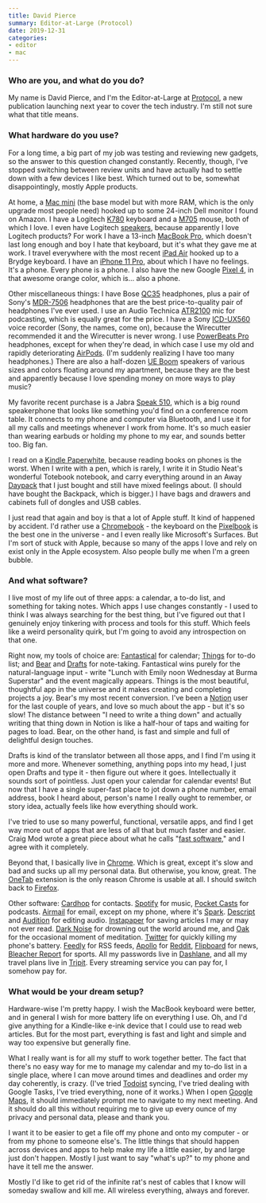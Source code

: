 ```yaml
---
title: David Pierce
summary: Editor-at-Large (Protocol) 
date: 2019-12-31
categories:
- editor
- mac
---
```


### Who are you, and what do you do?

My name is David Pierce, and I'm the Editor-at-Large at [Protocol](https://www.protocol.com/ "A tech publication."), a new publication launching next year to cover the tech industry. I'm still not sure what that title means.

### What hardware do you use?

For a long time, a big part of my job was testing and reviewing new gadgets, so the answer to this question changed constantly. Recently, though, I've stopped switching between review units and have actually had to settle down with a few devices I like best. Which turned out to be, somewhat disappointingly, mostly Apple products. 

At home, a [Mac mini][mac-mini] (the base model but with more RAM, which is the only upgrade most people need) hooked up to some 24-inch Dell monitor I found on Amazon. I have a Logitech [K780][k780-multi-device] keyboard and a [M705][marathon-m705] mouse, both of which I love. I even have Logitech [speakers][multimedia-speakers-z200], because apparently I love Logitech products? For work I have a 13-inch [MacBook Pro][macbook-pro], which doesn't last long enough and boy I hate that keyboard, but it's what they gave me at work. I travel everywhere with the most recent [iPad Air][ipad-air] hooked up to a Brydge keyboard. I have an [iPhone 11 Pro][iphone-11-pro], about which I have no feelings. It's a phone. Every phone is a phone. I also have the new Google [Pixel 4][pixel-4], in that awesome orange color, which is... also a phone.

Other miscellaneous things: I have Bose [QC35][quietcomfort-35] headphones, plus a pair of Sony's [MDR-7506][] headphones that are the best price-to-quality pair of headphones I've ever used. I use an Audio Technica [ATR2100][atr2100-usb] mic for podcasting, which is equally great for the price. I have a Sony [ICD-UX560][] voice recorder (Sony, the names, come on), because the Wirecutter recommended it and the Wirecutter is never wrong. I use [PowerBeats Pro][powerbeats-pro] headphones, except for when they're dead, in which case I use my old and rapidly deteriorating [AirPods][]. (I'm suddenly realizing I have too many headphones.) There are also a half-dozen [UE Boom][ue-boom] speakers of various sizes and colors floating around my apartment, because they are the best and apparently because I love spending money on more ways to play music?

My favorite recent purchase is a Jabra [Speak 510][speak-510], which is a big round speakerphone that looks like something you'd find on a conference room table. It connects to my phone and computer via Bluetooth, and I use it for all my calls and meetings whenever I work from home. It's so much easier than wearing earbuds or holding my phone to my ear, and sounds better too. Big fan.

I read on a [Kindle Paperwhite][kindle-paperwhite], because reading books on phones is the worst. When I write with a pen, which is rarely, I write it in Studio Neat's wonderful Totebook notebook, and carry everything around in an Away [Daypack][the-daypack] that I just bought and still have mixed feelings about. (I should have bought the Backpack, which is bigger.) I have bags and drawers and cabinets full of dongles and USB cables. 

I just read that again and boy is that a lot of Apple stuff. It kind of happened by accident. I'd rather use a [Chromebook][] - the keyboard on the [Pixelbook][] is the best one in the universe - and I even really like Microsoft's Surfaces. But I'm sort of stuck with Apple, because so many of the apps I love and rely on exist only in the Apple ecosystem. Also people bully me when I'm a green bubble.

### And what software?

I live most of my life out of three apps: a calendar, a to-do list, and something for taking notes. Which apps I use changes constantly - I used to think I was always searching for the best thing, but I've figured out that I genuinely enjoy tinkering with process and tools for this stuff. Which feels like a weird personality quirk, but I'm going to avoid any introspection on that one.

Right now, my tools of choice are: [Fantastical][] for calendar; [Things][] for to-do list; and [Bear][] and [Drafts][] for note-taking. Fantastical wins purely for the natural-language input - write "Lunch with Emily noon Wednesday at Burma Superstar" and the event magically appears. Things is the most beautiful, thoughtful app in the universe and it makes creating and completing projects a joy. Bear's my most recent conversion. I've been a [Notion][] user for the last couple of years, and love so much about the app - but it's so slow! The distance between "I need to write a thing down" and actually writing that thing down in Notion is like a half-hour of taps and waiting for pages to load. Bear, on the other hand, is fast and simple and full of delightful design touches. 

Drafts is kind of the translator between all those apps, and I find I'm using it more and more. Whenever something, anything pops into my head, I just open Drafts and type it - then figure out where it goes. Intellectually it sounds sort of pointless. Just open your calendar for calendar events! But now that I have a single super-fast place to jot down a phone number, email address, book I heard about, person's name I really ought to remember, or story idea, actually feels like how everything should work.

I've tried to use so many powerful, functional, versatile apps, and find I get way more out of apps that are less of all that but much faster and easier. Craig Mod wrote a great piece about what he calls "[fast software](https://craigmod.com/essays/fast_software/ "Craig Mod's post about speedy software.")," and I agree with it completely.

Beyond that, I basically live in [Chrome][]. Which is great, except it's slow and bad and sucks up all my personal data. But otherwise, you know, great. The [OneTab][] extension is the only reason Chrome is usable at all. I should switch back to [Firefox][]. 

Other software: [Cardhop][] for contacts. [Spotify][] for music, [Pocket Casts][pocket-casts-ios] for podcasts. [Airmail][] for email, except on my phone, where it's [Spark][spark-ios]. [Descript][] and [Audition][] for editing audio. [Instapaper][] for saving articles I may or may not ever read. [Dark Noise][dark-noise-ios] for drowning out the world around me, and [Oak][oak-ios] for the occasional moment of meditation. [Twitter][] for quickly killing my phone's battery. [Feedly][] for RSS feeds, [Apollo][apollo-ios] for [Reddit][], [Flipboard][flipboard-ios] for news, [Bleacher Report][bleacher-report-ios] for sports. All my passwords live in [Dashlane][], and all my travel plans live in [Tripit][]. Every streaming service you can pay for, I somehow pay for.

### What would be your dream setup?

Hardware-wise I'm pretty happy. I wish the MacBook keyboard were better, and in general I wish for more battery life on everything I use. Oh, and I'd give anything for a Kindle-like e-ink device that I could use to read web articles. But for the most part, everything is fast and light and simple and way too expensive but generally fine.

What I really want is for all my stuff to work together better.  The fact that there's no easy way for me to manage my calendar and my to-do list in a single place, where I can move around times and deadlines and order my day coherently, is crazy. (I've tried [Todoist][] syncing, I've tried dealing with Google Tasks, I've tried everything, none of it works.) When I open [Google Maps][google-maps], it should immediately prompt me to navigate to my next meeting. And it should do all this without requiring me to give up every ounce of my privacy and personal data, please and thank you.

I want it to be easier to get a file off my phone and onto my computer - or from my phone to someone else's. The little things that should happen across devices and apps to help make my life a little easier, by and large just don't happen. Mostly I just want to say "what's up?" to my phone and have it tell me the answer. 

Mostly I'd like to get rid of the infinite rat's nest of cables that I know will someday swallow and kill me. All wireless everything, always and forever.

[airmail]: http://airmailapp.com/ "A mail client for the Mac."
[airpods]: https://en.wikipedia.org/wiki/AirPods "Wireless in-ear headphones."
[apollo-ios]: https://apps.apple.com/us/app/apollo-for-reddit/id979274575 "A Reddit client."
[atr2100-usb]: https://www.audio-technica.com/cms/wired_mics/b8dd84773f83092c/ "A USB-based microphone."
[audition]: https://creative.adobe.com/products/audition "An audio editing software suite."
[bear]: http://www.bear-writer.com "A note taking application for macOS."
[bleacher-report-ios]: https://bleacherreport.com/mobile "A sports news app."
[cardhop]: https://flexibits.com/cardhop "Software for managing your contacts."
[chrome]: https://www.google.com/intl/en/chrome/browser/ "A WebKit-based browser, where each tab runs in its own thread."
[chromebook]: http://www.google.com/intl/en/chrome/devices/features/ "A laptop built for only running Web apps."
[dark-noise-ios]: https://darknoise.app/ "A white noise app."
[dashlane]: https://www.dashlane.com/ "A password managment system."
[descript]: https://www.descript.com/ "A podcast editing and mixing service."
[drafts]: https://getdrafts.com/ "A text editor for macOS."
[fantastical]: https://flexibits.com/fantastical "A calendaring app for the Mac."
[feedly]: https://feedly.com/ "A feed reader."
[firefox]: https://www.mozilla.org/en-US/firefox/new/ "A cross-platform open-source web browser."
[flipboard-ios]: https://itunes.apple.com/us/app/flipboard-your-social-news/id358801284 "A 'social magazine' for the iPad."
[google-maps]: https://www.google.com/maps/ "Web-based map tools."
[icd-ux560]: https://www.sony.com/electronics/voice-recorders/icd-ux560 "A voice recorder."
[instapaper]: http://web.archive.org/web/20221226091924/https://www.instapaper.com/ "A web tool for saving pages to read later."
[ipad-air]: https://en.wikipedia.org/wiki/IPad_Air "A tablet device."
[iphone-11-pro]: https://en.wikipedia.org/wiki/IPhone_11_Pro "A 5.8 inch iOS phone."
[k780-multi-device]: https://www.logitech.com/en-us/product/k780-multi-device-wireless-keyboard "A keyboard."
[kindle-paperwhite]: https://www.amazon.com/Kindle-Paperwhite-Touch-light/dp/B007OZNZG0 "An e-book reader with a book-like screen."
[mac-mini]: https://www.apple.com/mac-mini/ "A small desktop computer."
[macbook-pro]: https://www.apple.com/macbook-pro/ "A laptop."
[marathon-m705]: https://www.logitech.com/en-us/product/marathon-mouse-m705 "A wireless mouse."
[mdr-7506]: https://www.amazon.com/Sony-MDR7506-Professional-Diaphragm-Headphone/dp/B000AJIF4E "Studio-quality headphones."
[multimedia-speakers-z200]: https://www.logitech.com/en-us/product/multimedia-speakers-z200-business "A pair of speakers."
[notion]: https://www.notion.so/ "A collaborative wiki service."
[oak-ios]: https://itunes.apple.com/us/app/oak-meditation-breathing/id1210209691 "A meditation app."
[onetab]: https://chrome.google.com/webstore/detail/onetab/chphlpgkkbolifaimnlloiipkdnihall "A Chrome extension for taking open tabs and putting them in a list."
[pixel-4]: https://en.wikipedia.org/wiki/Pixel_4 "A 5.7 inch Android phone."
[pixelbook]: https://store.google.com/us/product/google_pixelbook "A 12.3 inch Chromebook."
[pocket-casts-ios]: https://itunes.apple.com/app/pocket-casts/id414834813 "A podcast app."
[powerbeats-pro]: https://en.wikipedia.org/wiki/Powerbeats_Pro "Wireless earbuds."
[quietcomfort-35]: https://www.bose.com/en_us/products/headphones/over_ear_headphones/quietcomfort-35-wireless.html "Wireless over-the-ear headphones."
[reddit]: https://www.reddit.com/ "A messageboard service."
[spark-ios]: https://apps.apple.com/us/app/spark-email-app-by-readdle/id997102246 "An email client."
[speak-510]: https://www.jabra.com.au/business/speakerphones/jabra-speak-series/jabra-speak-510#/#7510-409 "A USB/Bluetooth speakerphone."
[spotify]: https://www.spotify.com/us/ "A music streaming service."
[the-daypack]: https://www.awaytravel.com/au/en/travel-bags/daypack "A small backpack."
[things]: https://culturedcode.com/things/ "A task management application for the Mac."
[todoist]: https://todoist.com/ "A to-do service."
[tripit]: https://www.tripit.com/ "A travel planning web service."
[twitter]: https://twitter.com/ "An online micro-blogging platform."
[ue-boom]: https://en.wikipedia.org/wiki/UE_Boom "A portable Bluetooth speaker."
